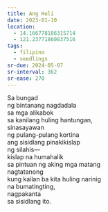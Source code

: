 ```yaml
---
title: Ang Huli
date: 2023-01-10
location:
  - 14.166778186315714
  - 121.23771860837516
tags:
  - filipino
  - seedlings
sr-due: 2024-05-07
sr-interval: 362
sr-ease: 270
---
```

Sa bungad  
ng bintanang nagdadala  
sa mga alikabok  
sa kanilang huling hantungan,  
sinasayawan  
ng pulang-pulang kortina  
ang sisidlang pinakikislap  
ng silahis—  
kislap na humahalik  
sa pintuan ng aking mga matang  
nagtatanong  
kung kailan ba kita huling narinig  
na bumatingting,  
nagpakanta  
sa sisidlang ito.  